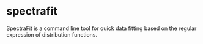 # spectrafit

SpectraFit is a command line tool for quick data fitting based on the regular expression of distribution functions.